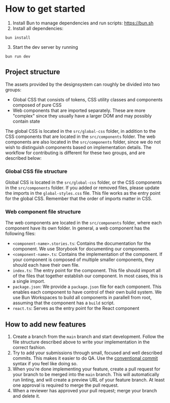 # How to get started

1. Install Bun to manage dependencies and run scripts: https://bun.sh
2. Install all dependencies:

```shell
bun install
```

3. Start the dev server by running

```shell
bun run dev
```

## Project structure

The assets provided by the designsystem can roughly be divided into two groups:

- Global CSS that consists of tokens, CSS utility classes and components composed of pure CSS
- Web components that are imported separately. These are more "complex" since they usually have a larger DOM and may possibly contain state

The global CSS is located in the `src/global-css` folder, in addition to the CSS components that are located in the `src/components` folder. The web components are also located in the `src/components` folder, since we do not wish to distinguish components based on implementation details. The workflow for contributing is different for these two groups, and are described below:

### Global CSS file structure

Global CSS is located in the `src/global-css` folder, or the CSS components in the `src/components` folder. If you added or removed files, please update the imports in the `global-styles.css` file. This file works as the entry point for the global CSS. Remember that the order of imports matter in CSS.

### Web component file structure

The web components are located in the `src/components` folder, where each component have its own folder. In general, a web component has the following files:

- `<component-name>.stories.ts`: Contains the documentation for the component. We use Storybook for documenting our components.
- `<component-name>.ts`: Contains the implementation of the component. If your component is composed of multiple smaller components, they should each have their own file.
- `index.ts`: The entry point for the component. This file should import all of the files that together establish our component. In most cases, this is a single import.
- `package.json`: We provide a `package.json` file for each component. This enables each component to have control of their own build system. We use Bun Workspaces to build all components in parallell from root, assuming that the component has a `build` script.
- `react.ts`: Serves as the entry point for the React component

## How to add new features

1. Create a branch from the `main` branch and start development. Follow the file structure described above to write your implementation in the correct fashion.
2. Try to add your submissions through small, focused and well described commits. This makes it easier to do QA. Use the [conventional commit](https://www.conventionalcommits.org/en/v1.0.0/) syntax if you feel like doing so.
3. When you're done implementing your feature, create a pull request for your branch to be merged into the `main` branch. This will automatically run linting, and will create a preview URL of your feature branch. At least one approval is required to merge the pull request.
4. When a reviewer has approved your pull request; merge your branch and delete it.
